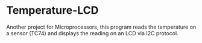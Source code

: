 # Temperature-LCD
Another project for Microprocessors, this program reads the temperature on a sensor (TC74) and displays the reading on an LCD via I2C protocol.
